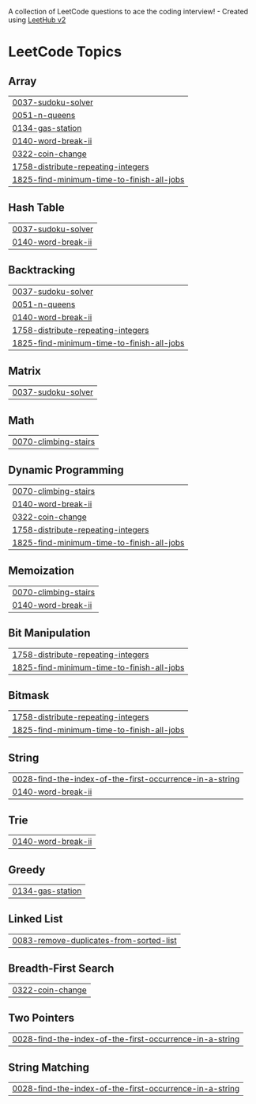 A collection of LeetCode questions to ace the coding interview! - Created using [LeetHub v2](https://github.com/arunbhardwaj/LeetHub-2.0)
<!---LeetCode Topics Start-->
# LeetCode Topics
## Array
|  |
| ------- |
| [0037-sudoku-solver](https://github.com/Pratosh30/HackwithInfyPrep_GU_WUE_PratoshSinghBhadauria/tree/master/0037-sudoku-solver) |
| [0051-n-queens](https://github.com/Pratosh30/HackwithInfyPrep_GU_WUE_PratoshSinghBhadauria/tree/master/0051-n-queens) |
| [0134-gas-station](https://github.com/Pratosh30/HackwithInfyPrep_GU_WUE_PratoshSinghBhadauria/tree/master/0134-gas-station) |
| [0140-word-break-ii](https://github.com/Pratosh30/HackwithInfyPrep_GU_WUE_PratoshSinghBhadauria/tree/master/0140-word-break-ii) |
| [0322-coin-change](https://github.com/Pratosh30/HackwithInfyPrep_GU_WUE_PratoshSinghBhadauria/tree/master/0322-coin-change) |
| [1758-distribute-repeating-integers](https://github.com/Pratosh30/HackwithInfyPrep_GU_WUE_PratoshSinghBhadauria/tree/master/1758-distribute-repeating-integers) |
| [1825-find-minimum-time-to-finish-all-jobs](https://github.com/Pratosh30/HackwithInfyPrep_GU_WUE_PratoshSinghBhadauria/tree/master/1825-find-minimum-time-to-finish-all-jobs) |
## Hash Table
|  |
| ------- |
| [0037-sudoku-solver](https://github.com/Pratosh30/HackwithInfyPrep_GU_WUE_PratoshSinghBhadauria/tree/master/0037-sudoku-solver) |
| [0140-word-break-ii](https://github.com/Pratosh30/HackwithInfyPrep_GU_WUE_PratoshSinghBhadauria/tree/master/0140-word-break-ii) |
## Backtracking
|  |
| ------- |
| [0037-sudoku-solver](https://github.com/Pratosh30/HackwithInfyPrep_GU_WUE_PratoshSinghBhadauria/tree/master/0037-sudoku-solver) |
| [0051-n-queens](https://github.com/Pratosh30/HackwithInfyPrep_GU_WUE_PratoshSinghBhadauria/tree/master/0051-n-queens) |
| [0140-word-break-ii](https://github.com/Pratosh30/HackwithInfyPrep_GU_WUE_PratoshSinghBhadauria/tree/master/0140-word-break-ii) |
| [1758-distribute-repeating-integers](https://github.com/Pratosh30/HackwithInfyPrep_GU_WUE_PratoshSinghBhadauria/tree/master/1758-distribute-repeating-integers) |
| [1825-find-minimum-time-to-finish-all-jobs](https://github.com/Pratosh30/HackwithInfyPrep_GU_WUE_PratoshSinghBhadauria/tree/master/1825-find-minimum-time-to-finish-all-jobs) |
## Matrix
|  |
| ------- |
| [0037-sudoku-solver](https://github.com/Pratosh30/HackwithInfyPrep_GU_WUE_PratoshSinghBhadauria/tree/master/0037-sudoku-solver) |
## Math
|  |
| ------- |
| [0070-climbing-stairs](https://github.com/Pratosh30/HackwithInfyPrep_GU_WUE_PratoshSinghBhadauria/tree/master/0070-climbing-stairs) |
## Dynamic Programming
|  |
| ------- |
| [0070-climbing-stairs](https://github.com/Pratosh30/HackwithInfyPrep_GU_WUE_PratoshSinghBhadauria/tree/master/0070-climbing-stairs) |
| [0140-word-break-ii](https://github.com/Pratosh30/HackwithInfyPrep_GU_WUE_PratoshSinghBhadauria/tree/master/0140-word-break-ii) |
| [0322-coin-change](https://github.com/Pratosh30/HackwithInfyPrep_GU_WUE_PratoshSinghBhadauria/tree/master/0322-coin-change) |
| [1758-distribute-repeating-integers](https://github.com/Pratosh30/HackwithInfyPrep_GU_WUE_PratoshSinghBhadauria/tree/master/1758-distribute-repeating-integers) |
| [1825-find-minimum-time-to-finish-all-jobs](https://github.com/Pratosh30/HackwithInfyPrep_GU_WUE_PratoshSinghBhadauria/tree/master/1825-find-minimum-time-to-finish-all-jobs) |
## Memoization
|  |
| ------- |
| [0070-climbing-stairs](https://github.com/Pratosh30/HackwithInfyPrep_GU_WUE_PratoshSinghBhadauria/tree/master/0070-climbing-stairs) |
| [0140-word-break-ii](https://github.com/Pratosh30/HackwithInfyPrep_GU_WUE_PratoshSinghBhadauria/tree/master/0140-word-break-ii) |
## Bit Manipulation
|  |
| ------- |
| [1758-distribute-repeating-integers](https://github.com/Pratosh30/HackwithInfyPrep_GU_WUE_PratoshSinghBhadauria/tree/master/1758-distribute-repeating-integers) |
| [1825-find-minimum-time-to-finish-all-jobs](https://github.com/Pratosh30/HackwithInfyPrep_GU_WUE_PratoshSinghBhadauria/tree/master/1825-find-minimum-time-to-finish-all-jobs) |
## Bitmask
|  |
| ------- |
| [1758-distribute-repeating-integers](https://github.com/Pratosh30/HackwithInfyPrep_GU_WUE_PratoshSinghBhadauria/tree/master/1758-distribute-repeating-integers) |
| [1825-find-minimum-time-to-finish-all-jobs](https://github.com/Pratosh30/HackwithInfyPrep_GU_WUE_PratoshSinghBhadauria/tree/master/1825-find-minimum-time-to-finish-all-jobs) |
## String
|  |
| ------- |
| [0028-find-the-index-of-the-first-occurrence-in-a-string](https://github.com/Pratosh30/HackwithInfyPrep_GU_WUE_PratoshSinghBhadauria/tree/master/0028-find-the-index-of-the-first-occurrence-in-a-string) |
| [0140-word-break-ii](https://github.com/Pratosh30/HackwithInfyPrep_GU_WUE_PratoshSinghBhadauria/tree/master/0140-word-break-ii) |
## Trie
|  |
| ------- |
| [0140-word-break-ii](https://github.com/Pratosh30/HackwithInfyPrep_GU_WUE_PratoshSinghBhadauria/tree/master/0140-word-break-ii) |
## Greedy
|  |
| ------- |
| [0134-gas-station](https://github.com/Pratosh30/HackwithInfyPrep_GU_WUE_PratoshSinghBhadauria/tree/master/0134-gas-station) |
## Linked List
|  |
| ------- |
| [0083-remove-duplicates-from-sorted-list](https://github.com/Pratosh30/HackwithInfyPrep_GU_WUE_PratoshSinghBhadauria/tree/master/0083-remove-duplicates-from-sorted-list) |
## Breadth-First Search
|  |
| ------- |
| [0322-coin-change](https://github.com/Pratosh30/HackwithInfyPrep_GU_WUE_PratoshSinghBhadauria/tree/master/0322-coin-change) |
## Two Pointers
|  |
| ------- |
| [0028-find-the-index-of-the-first-occurrence-in-a-string](https://github.com/Pratosh30/HackwithInfyPrep_GU_WUE_PratoshSinghBhadauria/tree/master/0028-find-the-index-of-the-first-occurrence-in-a-string) |
## String Matching
|  |
| ------- |
| [0028-find-the-index-of-the-first-occurrence-in-a-string](https://github.com/Pratosh30/HackwithInfyPrep_GU_WUE_PratoshSinghBhadauria/tree/master/0028-find-the-index-of-the-first-occurrence-in-a-string) |
<!---LeetCode Topics End-->